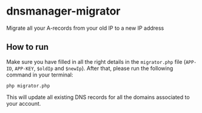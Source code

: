 # dnsmanager-migrator
Migrate all your A-records from your old IP to a new IP address

## How to run
Make sure you have filled in all the right details in the `migrator.php` file (`APP-ID`, `APP-KEY`, `$oldIp` and `$newIp`).
After that, please run the following command in your terminal:

``
php migrator.php
``

This will update all existing DNS records for all the domains associated to your account.